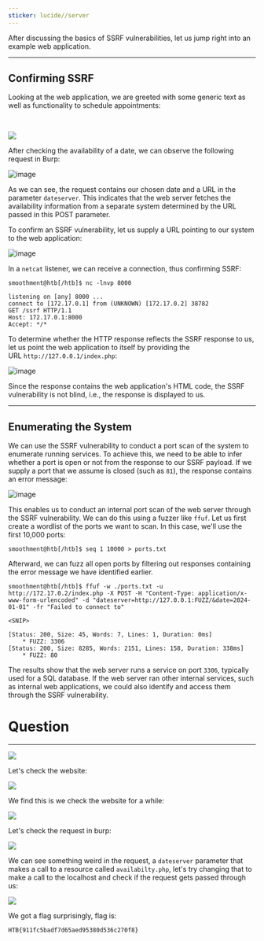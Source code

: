 ```yaml
---
sticker: lucide//server
---
```

After discussing the basics of SSRF vulnerabilities, let us jump right into an example web application.

---

## Confirming SSRF

Looking at the web application, we are greeted with some generic text as well as functionality to schedule appointments:

   

![](https://academy.hackthebox.com/storage/modules/145/ssrf/ssrf_identify_1.png)

After checking the availability of a date, we can observe the following request in Burp:

![image](https://academy.hackthebox.com/storage/modules/145/ssrf/ssrf_identify_2.png)

As we can see, the request contains our chosen date and a URL in the parameter `dateserver`. This indicates that the web server fetches the availability information from a separate system determined by the URL passed in this POST parameter.

To confirm an SSRF vulnerability, let us supply a URL pointing to our system to the web application:

![image](https://academy.hackthebox.com/storage/modules/145/ssrf/ssrf_identify_3.png)

In a `netcat` listener, we can receive a connection, thus confirming SSRF:

```shell-session
smoothment@htb[/htb]$ nc -lnvp 8000

listening on [any] 8000 ...
connect to [172.17.0.1] from (UNKNOWN) [172.17.0.2] 38782
GET /ssrf HTTP/1.1
Host: 172.17.0.1:8000
Accept: */*
```

To determine whether the HTTP response reflects the SSRF response to us, let us point the web application to itself by providing the URL `http://127.0.0.1/index.php`:

![image](https://academy.hackthebox.com/storage/modules/145/ssrf/ssrf_identify_4.png)

Since the response contains the web application's HTML code, the SSRF vulnerability is not blind, i.e., the response is displayed to us.

---

## Enumerating the System

We can use the SSRF vulnerability to conduct a port scan of the system to enumerate running services. To achieve this, we need to be able to infer whether a port is open or not from the response to our SSRF payload. If we supply a port that we assume is closed (such as `81`), the response contains an error message:

![image](https://academy.hackthebox.com/storage/modules/145/ssrf/ssrf_identify_5.png)

This enables us to conduct an internal port scan of the web server through the SSRF vulnerability. We can do this using a fuzzer like `ffuf`. Let us first create a wordlist of the ports we want to scan. In this case, we'll use the first 10,000 ports:

```shell-session
smoothment@htb[/htb]$ seq 1 10000 > ports.txt
```

Afterward, we can fuzz all open ports by filtering out responses containing the error message we have identified earlier.


```shell-session
smoothment@htb[/htb]$ ffuf -w ./ports.txt -u http://172.17.0.2/index.php -X POST -H "Content-Type: application/x-www-form-urlencoded" -d "dateserver=http://127.0.0.1:FUZZ/&date=2024-01-01" -fr "Failed to connect to"

<SNIP>

[Status: 200, Size: 45, Words: 7, Lines: 1, Duration: 0ms]
    * FUZZ: 3306
[Status: 200, Size: 8285, Words: 2151, Lines: 158, Duration: 338ms]
    * FUZZ: 80
```

The results show that the web server runs a service on port `3306`, typically used for a SQL database. If the web server ran other internal services, such as internal web applications, we could also identify and access them through the SSRF vulnerability.

# Question
----

![](cybersecurity/images/Pasted%2520image%252020250210181120.png)

Let's check the website:

![](cybersecurity/images/Pasted%2520image%252020250210181150.png)

We find this is we check the website for a while:

![](cybersecurity/images/Pasted%2520image%252020250210181131.png)

Let's check the request in burp:

![](cybersecurity/images/Pasted%2520image%252020250210182951.png)

We can see something weird in the request, a `dateserver` parameter that makes a call to a resource called `availabilty.php`, let's try changing that to make a call to the localhost and check if the request gets passed through us:

![](cybersecurity/images/Pasted%2520image%252020250211142012.png)


We got a flag surprisingly, flag is: 

```
HTB{911fc5badf7d65aed95380d536c270f8}
```
